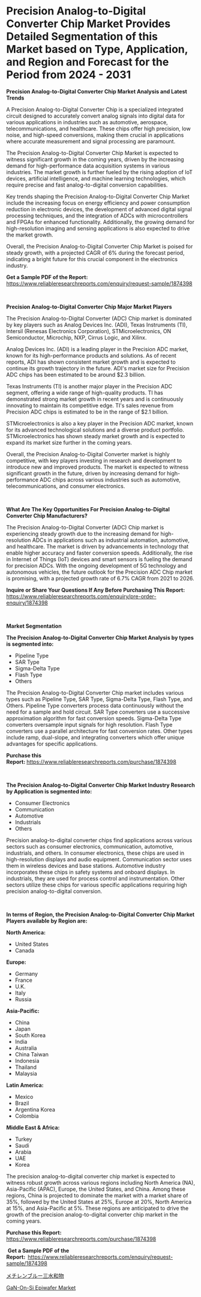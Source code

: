 <p><h1>Precision Analog-to-Digital Converter Chip Market Provides Detailed Segmentation of this Market based on Type, Application, and Region and Forecast for the Period from 2024 - 2031</h1></p><p><strong>Precision Analog-to-Digital Converter Chip Market Analysis and Latest Trends</strong></p>
<p><p>A Precision Analog-to-Digital Converter Chip is a specialized integrated circuit designed to accurately convert analog signals into digital data for various applications in industries such as automotive, aerospace, telecommunications, and healthcare. These chips offer high precision, low noise, and high-speed conversions, making them crucial in applications where accurate measurement and signal processing are paramount.</p><p>The Precision Analog-to-Digital Converter Chip Market is expected to witness significant growth in the coming years, driven by the increasing demand for high-performance data acquisition systems in various industries. The market growth is further fueled by the rising adoption of IoT devices, artificial intelligence, and machine learning technologies, which require precise and fast analog-to-digital conversion capabilities.</p><p>Key trends shaping the Precision Analog-to-Digital Converter Chip Market include the increasing focus on energy efficiency and power consumption reduction in electronic devices, the development of advanced digital signal processing techniques, and the integration of ADCs with microcontrollers and FPGAs for enhanced functionality. Additionally, the growing demand for high-resolution imaging and sensing applications is also expected to drive the market growth.</p><p>Overall, the Precision Analog-to-Digital Converter Chip Market is poised for steady growth, with a projected CAGR of 6% during the forecast period, indicating a bright future for this crucial component in the electronics industry.</p></p>
<p><strong>Get a Sample PDF of the Report:&nbsp;</strong> <a href="https://www.reliableresearchreports.com/enquiry/request-sample/1874398">https://www.reliableresearchreports.com/enquiry/request-sample/1874398</a></p>
<p>&nbsp;</p>
<p><strong>Precision Analog-to-Digital Converter Chip Major Market Players</strong></p>
<p><p>The Precision Analog-to-Digital Converter (ADC) Chip market is dominated by key players such as Analog Devices Inc. (ADI), Texas Instruments (TI), Intersil (Renesas Electronics Corporation), STMicroelectronics, ON Semiconductor, Microchip, NXP, Cirrus Logic, and Xilinx.</p><p>Analog Devices Inc. (ADI) is a leading player in the Precision ADC market, known for its high-performance products and solutions. As of recent reports, ADI has shown consistent market growth and is expected to continue its growth trajectory in the future. ADI's market size for Precision ADC chips has been estimated to be around $2.3 billion.</p><p>Texas Instruments (TI) is another major player in the Precision ADC segment, offering a wide range of high-quality products. TI has demonstrated strong market growth in recent years and is continuously innovating to maintain its competitive edge. TI's sales revenue from Precision ADC chips is estimated to be in the range of $2.1 billion.</p><p>STMicroelectronics is also a key player in the Precision ADC market, known for its advanced technological solutions and a diverse product portfolio. STMicroelectronics has shown steady market growth and is expected to expand its market size further in the coming years.</p><p>Overall, the Precision Analog-to-Digital Converter market is highly competitive, with key players investing in research and development to introduce new and improved products. The market is expected to witness significant growth in the future, driven by increasing demand for high-performance ADC chips across various industries such as automotive, telecommunications, and consumer electronics.</p></p>
<p>&nbsp;</p>
<p><strong>What Are The Key Opportunities For Precision Analog-to-Digital Converter Chip Manufacturers?</strong></p>
<p><p>The Precision Analog-to-Digital Converter (ADC) Chip market is experiencing steady growth due to the increasing demand for high-resolution ADCs in applications such as industrial automation, automotive, and healthcare. The market is driven by advancements in technology that enable higher accuracy and faster conversion speeds. Additionally, the rise in Internet of Things (IoT) devices and smart sensors is fueling the demand for precision ADCs. With the ongoing development of 5G technology and autonomous vehicles, the future outlook for the Precision ADC Chip market is promising, with a projected growth rate of 6.7% CAGR from 2021 to 2026.</p></p>
<p><strong>Inquire or Share Your Questions If Any Before Purchasing This Report:</strong> <a href="https://www.reliableresearchreports.com/enquiry/pre-order-enquiry/1874398">https://www.reliableresearchreports.com/enquiry/pre-order-enquiry/1874398</a></p>
<p>&nbsp;</p>
<p><strong>Market Segmentation</strong></p>
<p><strong>The Precision Analog-to-Digital Converter Chip Market Analysis by types is segmented into:</strong></p>
<p><ul><li>Pipeline Type</li><li>SAR Type</li><li>Sigma-Delta Type</li><li>Flash Type</li><li>Others</li></ul></p>
<p><p>The Precision Analog-to-Digital Converter Chip market includes various types such as Pipeline Type, SAR Type, Sigma-Delta Type, Flash Type, and Others. Pipeline Type converters process data continuously without the need for a sample and hold circuit. SAR Type converters use a successive approximation algorithm for fast conversion speeds. Sigma-Delta Type converters oversample input signals for high resolution. Flash Type converters use a parallel architecture for fast conversion rates. Other types include ramp, dual-slope, and integrating converters which offer unique advantages for specific applications.</p></p>
<p><strong>Purchase this Report:&nbsp;</strong><a href="https://www.reliableresearchreports.com/purchase/1874398">https://www.reliableresearchreports.com/purchase/1874398</a></p>
<p>&nbsp;</p>
<p><strong>The Precision Analog-to-Digital Converter Chip Market Industry Research by Application is segmented into:</strong></p>
<p><ul><li>Consumer Electronics</li><li>Communication</li><li>Automotive</li><li>Industrials</li><li>Others</li></ul></p>
<p><p>Precision analog-to-digital converter chips find applications across various sectors such as consumer electronics, communication, automotive, industrials, and others. In consumer electronics, these chips are used in high-resolution displays and audio equipment. Communication sector uses them in wireless devices and base stations. Automotive industry incorporates these chips in safety systems and onboard displays. In industrials, they are used for process control and instrumentation. Other sectors utilize these chips for various specific applications requiring high precision analog-to-digital conversion.</p></p>
<p>&nbsp;</p>
<p><strong>In terms of Region, the Precision Analog-to-Digital Converter Chip Market Players available by Region are:</strong></p>
<p>
    <p> <strong> North America: </strong>
        <ul>
            <li>United States</li>
            <li>Canada</li>
        </ul>
        </p> 
    <p> <strong> Europe: </strong>
        <ul>
            <li>Germany</li>
            <li>France</li>
            <li>U.K.</li>
            <li>Italy</li>
            <li>Russia</li>
        </ul>
        </p> 
    <p> <strong> Asia-Pacific: </strong>
        <ul>
            <li>China</li>
            <li>Japan</li>
            <li>South Korea</li>
            <li>India</li>
            <li>Australia</li>
            <li>China Taiwan</li>
            <li>Indonesia</li>
            <li>Thailand</li>
            <li>Malaysia</li>
        </ul>
        </p> 
    <p> <strong> Latin America: </strong>
        <ul>
            <li>Mexico</li>
            <li>Brazil</li>
            <li>Argentina Korea</li>
            <li>Colombia</li>
        </ul>
        </p> 
    <p> <strong> Middle East & Africa: </strong>
        <ul>
            <li>Turkey</li>
            <li>Saudi</li>
            <li>Arabia</li>
            <li>UAE</li>
            <li>Korea</li>
        </ul>
    </p>
    </p>
<p><p>The precision analog-to-digital converter chip market is expected to witness robust growth across various regions including North America (NA), Asia-Pacific (APAC), Europe, the United States, and China. Among these regions, China is projected to dominate the market with a market share of 35%, followed by the United States at 25%, Europe at 20%, North America at 15%, and Asia-Pacific at 5%. These regions are anticipated to drive the growth of the precision analog-to-digital converter chip market in the coming years.</p></p>
<p><strong>Purchase this Report: </strong><a href="https://www.reliableresearchreports.com/purchase/1874398">https://www.reliableresearchreports.com/purchase/1874398</a></p>
<p>&nbsp;<strong>Get a Sample PDF of the Report:&nbsp;&nbsp;</strong><a href="https://www.reliableresearchreports.com/enquiry/request-sample/1874398">https://www.reliableresearchreports.com/enquiry/request-sample/1874398</a></p>
<p><strong></strong></p>
<p><p><a href="https://github.com/ppmazlotr77499/Market-Research-Report-List-1/blob/main/562515413808.md">メチレンブルー三水和物</a></p><p><a href="https://github.com/GroverBarry/Market-Research-Report-List-4/blob/main/gan-on-si-epiwafer-market.md">GaN-On-Si Epiwafer Market</a></p></p>
